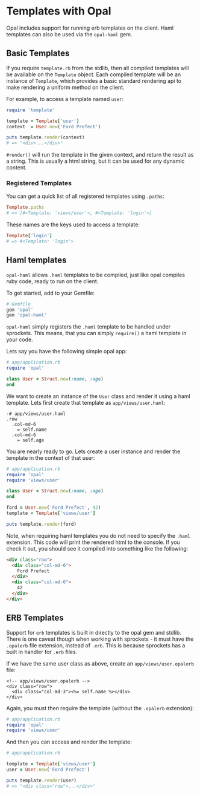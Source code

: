 # Templates with Opal

Opal includes support for running erb templates on the client. Haml templates
can also be used via the `opal-haml` gem.

## Basic Templates

If you require `template.rb` from the stdlib, then all compiled templates will
be available on the `Template` object. Each compiled template will be an
instance of `Template`, which provides a basic standard rendering api to make
rendering a uniform method on the client.

For example, to access a template named `user`:

```ruby
require 'template'

template = Template['user']
context  = User.new('Ford Prefect')

puts template.render(context)
# => "<div>...</div>"
```

`#render()` will run the template in the given context, and return the result
as a string. This is usually a html string, but it can be used for any dynamic
content.

### Registered Templates

You can get a quick list of all registered templates using `.paths`:

```ruby
Template.paths
# => [#<Template: 'views/user'>, #<Template: 'login'>]
```

These names are the keys used to access a template:

```ruby
Template['login']
# => #<Template: 'login'>
```

## Haml templates

`opal-haml` allows `.haml` templates to be compiled, just like opal compiles
ruby code, ready to run on the client.

To get started, add to your Gemfile:

```ruby
# Gemfile
gem 'opal'
gem 'opal-haml'
```

`opal-haml` simply registers the `.haml` template to be handled under sprockets.
This means, that you can simply `require()` a haml template in your code.

Lets say you have the following simple opal app:

```ruby
# app/application.rb
require 'opal'

class User < Struct.new(:name, :age)
end
```

We want to create an instance of the `User` class and render it using a haml
template. Lets first create that template as `app/views/user.haml`:

```haml
-# app/views/user.haml
.row
  .col-md-6
    = self.name
  .col-md-6
    = self.age
```

You are nearly ready to go. Lets create a user instance and render the template
in the context of that user:

```ruby
# app/application.rb
require 'opal'
require 'views/user'

class User < Struct.new(:name, :age)
end

ford = User.new('Ford Prefect', 42)
template = Template['views/user']

puts template.render(ford)
```

Note, when requiring haml templates you do not need to specify the `.haml`
extension. This code will print the rendered html to the console. If you
check it out, you should see it compiled into something like the following:

```html
<div class="row">
  <div class="col-md-6">
    Ford Prefect
  </div>
  <div class="col-md-6">
    42
  </div>
</div>
```

## ERB Templates

Support for `erb` templates is built in directly to the opal gem and stdlib.
There is one caveat though when working with sprockets - it must have the
`.opalerb` file extension, instead of `.erb`. This is because sprockets has a
built in handler for `.erb` files.

If we have the same user class as above, create an `app/views/user.opalerb`
file:

```erb
<!-- app/views/user.opalerb -->
<div class="row">
  <div class="col-md-3"><%= self.name %></div>
</div>
```

Again, you must then require the template (without the `.opalerb` extension):

```ruby
# app/application.rb
require 'opal'
require 'views/user'
```

And then you can access and render the template:

```ruby
# app/application.rb

template = Template['views/user']
user = User.new('Ford Prefect')

puts template.render(user)
# => "<div class="row">...</div>"
```

